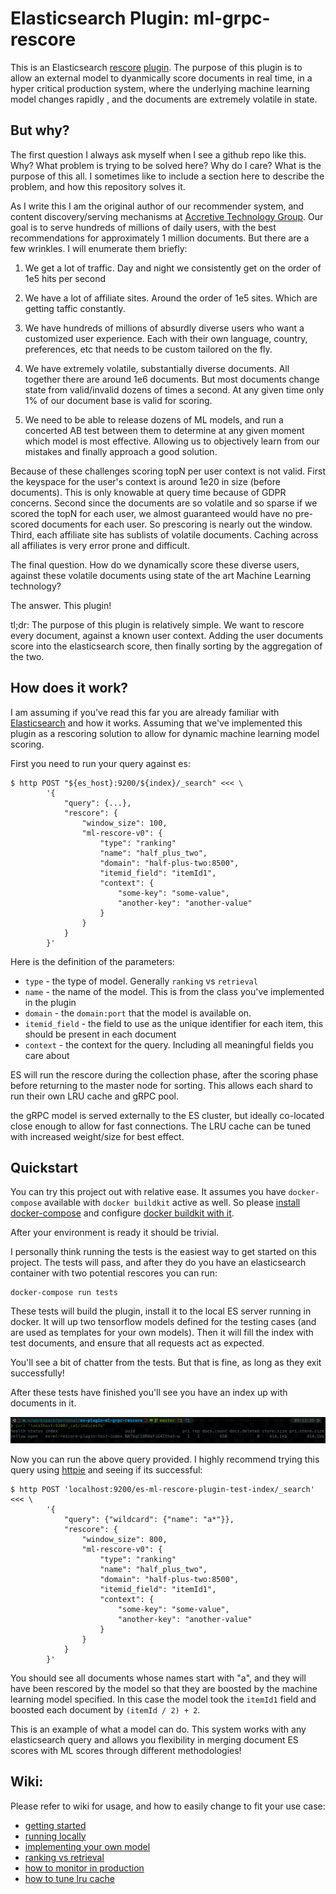 # Elasticsearch Plugin: ml-grpc-rescore

This is an Elasticsearch [rescore](https://www.elastic.co/guide/en/elasticsearch/reference/7.9//filter-search-results.html#rescore) [plugin](https://www.elastic.co/guide/en/elasticsearch/reference/current/modules-plugins.html). The purpose of this plugin is to allow an external model to dyanmically score documents in real time, in a hyper critical production system, where the underlying machine learning model changes rapidly , and the documents are extremely volatile in state.

## But why?

The first question I always ask myself when I see a github repo like this. Why? What
problem is trying to be solved here? Why do I care? What is the purpose of this all. I
sometimes like to include a section here to describe the problem, and how this
repository solves it.

As I write this I am the original author of our recommender system, and content
discovery/serving mechanisms at [Accretive Technology Group](https://accretivetg.com/).
Our goal is to serve hundreds of millions of daily users, with the best recommendations
for approximately 1 million documents. But there are a few wrinkles. I will enumerate
them briefly:

1) We get a lot of traffic. Day and night we consistently get on the order of 1e5 hits
per second

2) We have a lot of affiliate sites. Around the order of 1e5 sites. Which are getting
taffic constantly.

3) We have hundreds of millions of absurdly diverse users who want a customized user experience. Each
with their own language, country, preferences, etc that needs to be custom tailored on
the fly.

4) We have extremely volatile, substantially diverse documents. All together there are around 1e6 documents. But most
documents change state from valid/invalid dozens of times a second. At any given time
only 1% of our document base is valid for scoring.

5) We need to be able to release dozens of ML models, and run a concerted AB test
between them to determine at any given moment which model is most effective. Allowing us
to objectively learn from our mistakes and finally approach a good solution.

Because of these challenges scoring topN per user context is not valid. First the
keyspace for the user's context is around 1e20 in size (before documents). This is only
knowable at query time because of GDPR concerns. Second since the documents are so
volatile and so sparse if we scored the topN for each user, we almost guaranteed would
have no pre-scored documents for each user. So prescoring is nearly out the window.
Third, each affiliate site has sublists of volatile documents. Caching across all
affiliates is very error prone and difficult.

The final question. How do we dynamically score these diverse users, against these
volatile documents using state of the art Machine Learning technology?

The answer. This plugin! 

tl;dr: The purpose of this plugin is relatively simple.  We want to rescore every 
document, against a known user context. Adding the user documents score into the 
elasticsearch score, then finally sorting by the aggregation of the two. 

## How does it work?

I am assuming if you've read this far you are already familiar with
[Elasticsearch](https://www.elastic.co/guide/en/elasticsearch/reference/current/index.html)
and how it works. Assuming that we've implemented this plugin as a rescoring solution to
allow for dynamic machine learning model scoring.

First you need to run your query against es:

```
$ http POST "${es_host}:9200/${index}/_search" <<< \
        '{
            "query": {...}, 
            "rescore": { 
                "window_size": 100, 
                "ml-rescore-v0": {
                    "type": "ranking"
                    "name": "half_plus_two", 
                    "domain": "half-plus-two:8500",
                    "itemid_field": "itemId1",
                    "context": {
                        "some-key": "some-value", 
                        "another-key": "another-value"
                    }
                }
            }
        }'
```

Here is the definition of the parameters:

* `type` - the type of model. Generally `ranking` vs `retrieval`
* `name` - the name of the model. This is from the class you've implemented in the plugin
* `domain` - the `domain:port` that the model is available on.
* `itemid_field` - the field to use as the unique identifier for each item, this should be present in each document
* `context` - the context for the query. Including all meaningful fields you care about

ES will run the rescore during the collection phase, after the scoring phase before
returning to the master node for sorting. This allows each shard to run their own LRU
cache and gRPC pool.

the gRPC model is served externally to the ES cluster, but ideally co-located close
enough to allow for fast connections. The LRU cache can be tuned with increased
weight/size for best effect.

## Quickstart

You can try this project out with relative ease. It assumes you have `docker-compose` available with `docker buildkit` active as well. So please [install docker-compose](https://docs.docker.com/compose/install/) and configure [docker buildkit with it](https://docs.docker.com/develop/develop-images/build_enhancements/).

After your environment is ready it should be trivial.

I personally think running the tests is the easiest way to get started on this project. The tests will pass, and after they do you have an elasticsearch container with two potential rescores you can run:

```
docker-compose run tests
```

These tests will build the plugin, install it to the local ES server running in docker. It will up two tensorflow models defined for the testing cases (and are used as templates for your own models). Then it will fill the index with test documents, and ensure that all requests act as expected.

You'll see a bit of chatter from the tests. But that is fine, as long as they exit successfully!

After these tests have finished you'll see you have an index up with documents in it. 

![post-tests-cat-indices.png](./.wiki/.assets/post-tests-cat-indices.png)

Now you can run the above query provided. I highly recommend trying this query using [httpie](https://httpie.io/) and seeing if its successful:

```
$ http POST 'localhost:9200/es-ml-rescore-plugin-test-index/_search' <<< \
        '{
            "query": {"wildcard": {"name": "a*"}}, 
            "rescore": { 
                "window_size": 800, 
                "ml-rescore-v0": {
                    "type": "ranking"
                    "name": "half_plus_two", 
                    "domain": "half-plus-two:8500",
                    "itemid_field": "itemId1",
                    "context": {
                        "some-key": "some-value", 
                        "another-key": "another-value"
                    }
                }
            }
        }'
```

You should see all documents whose names start with "a", and they will have been rescored by the model so that they are boosted by the machine learning model specified. In this case the model took the `itemId1` field and boosted each document by `(itemId / 2) + 2`.

This is an example of what a model can do. This system works with any elasticsearch query and allows you flexibility in merging document ES scores with ML scores through different methodologies!

## Wiki: 

Please refer to wiki for usage, and how to easily change to fit your use case:

* [getting started](./.wiki/0000-getting-started.md)
* [running locally](./.wiki/0001-running-locally.md)
* [implementing your own model](./.wiki/0002-implementing-your-own-model.md)
* [ranking vs retrieval](./.wiki/0003-ranking-vs-retrieval.md)
* [how to monitor in production](./.wiki/0004-how-to-monitor.md)
* [how to tune lru cache](./.wiki/0005-how-to-tune-lru-cache.md)


